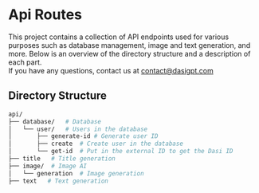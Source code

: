 # Api Routes

This project contains a collection of API endpoints used for various purposes such as database management, image and text generation, and more. Below is an overview of the directory structure and a description of each part.
<br>
If you have any questions, contact us at [contact@dasigpt.com](mailto:contact@dasigpt.com)

## Directory Structure

```bash
api/
├── database/   # Database
│   └── user/   # Users in the database
│       ├── generate-id # Generate user ID
│       ├── create  # Create user in the database
│       └── get-id  # Put in the external ID to get the Dasi ID
├── title   # Title generation
├── image/  # Image AI
│   └── generation  # Image generation
├── text   # Text generation
```
